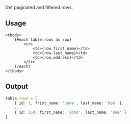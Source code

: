 

Get paginated and filtered rows.

## Usage

```svelte
<tbody>
    {#each table.rows as row}
        <tr>
            <td>{row.first_name}</td> 
            <td>{row.last_name}</td>
            <td>{row.address}</td>
        </tr>
    {/each}
</tbody>
```

## Output

```ts
table.rows = [
    { id: 1, frist_name: 'Jane', last_name: 'Doe' },
    ...
    { id: 150, first_name: 'John', last_name: 'Doe' }
]
```